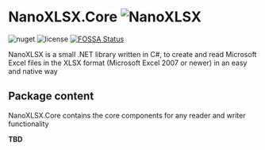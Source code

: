 # NanoXLSX.Core ![NanoXLSX](https://raw.githubusercontent.com/rabanti-github/NanoXLSX/refs/heads/master/Documentation/icons/NanoXLSX.png)

![nuget](https://img.shields.io/nuget/v/NanoXLSX.Core.svg?maxAge=86400)
![license](https://img.shields.io/github/license/rabanti-github/NanoXlsx.svg)
[![FOSSA Status](https://app.fossa.com/api/projects/git%2Bgithub.com%2Frabanti-github%2FNanoXLSX.svg?type=shield)](https://app.fossa.com/projects/git%2Bgithub.com%2Frabanti-github%2FNanoXLSX?ref=badge_shield)

NanoXLSX is a small .NET library written in C#, to create and read Microsoft Excel files in the XLSX format (Microsoft Excel 2007 or newer) in an easy and native way

## Package content

NanoXLSX.Core contains the core components for any reader and writer functionality 

**TBD**